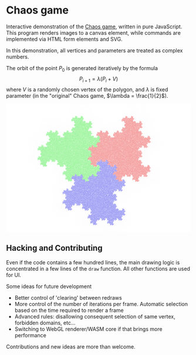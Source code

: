 # Chaos game

Interactive demonstration of the [Chaos game](https://en.wikipedia.org/wiki/Chaos_game), written in pure JavaScript. This program renders images to a canvas element, while commands are implemented via HTML form elements and SVG.

In this demonstration, all vertices and parameters are treated as complex numbers.

The orbit of the point $P_0$ is generated iteratively by the formula
$$P_{i+1} = \lambda (P_i + V)$$
where $V$ is a randomly chosen vertex of the polygon, and $\lambda$ is fixed parameter (in  the "original" Chaos game, $\lambda = \frac{1}{2}$).

![Chaos game](./chaos.png)

## Hacking and Contributing 

Even if the code contains a few hundred lines, the main drawing logic is concentrated in a few lines of the `draw` function.
All other functions are used for UI.

Some ideas for future development
 + Better control of 'clearing' between redraws
 + More control of the number of iterations per frame. Automatic selection based on the time required to render a frame
 + Advanced rules: disallowing consequent selection of same vertex, forbidden domains, etc...
 + Switching to WebGL renderer/WASM core if that brings more performance

Contributions and new ideas are more than welcome.

